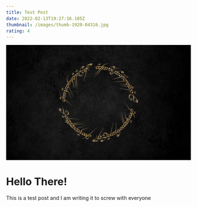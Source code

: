```yaml
---
title: Test Post
date: 2022-02-13T19:27:16.105Z
thumbnail: /images/thumb-1920-84316.jpg
rating: 4
---
```

![My Image](/images/thumb-1920-84316.jpg "The Image")

# Hello There!

This is a test post and I am writing it to screw with everyone